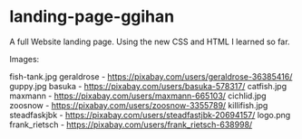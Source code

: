 # landing-page-ggihan
A full Website landing page. Using the new CSS and HTML I learned so far.

Images:

fish-tank.jpg geraldrose - https://pixabay.com/users/geraldrose-36385416/
guppy.jpg basuka - https://pixabay.com/users/basuka-578317/
catfish.jpg maxmann - https://pixabay.com/users/maxmann-665103/
cichlid.jpg zoosnow - https://pixabay.com/users/zoosnow-3355789/
killifish.jpg steadfaskjbk - https://pixabay.com/users/steadfastjbk-20694157/
logo.png frank_rietsch - https://pixabay.com/users/frank_rietsch-638998/
